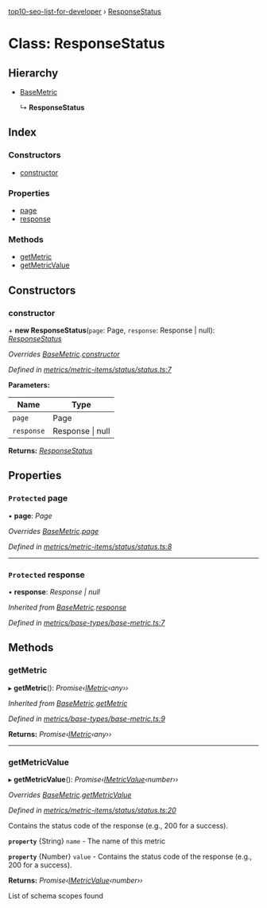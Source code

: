 [top10-seo-list-for-developer](../README.md) › [ResponseStatus](responsestatus.md)

# Class: ResponseStatus

## Hierarchy

* [BaseMetric](basemetric.md)

  ↳ **ResponseStatus**

## Index

### Constructors

* [constructor](responsestatus.md#constructor)

### Properties

* [page](responsestatus.md#protected-page)
* [response](responsestatus.md#protected-response)

### Methods

* [getMetric](responsestatus.md#getmetric)
* [getMetricValue](responsestatus.md#getmetricvalue)

## Constructors

###  constructor

\+ **new ResponseStatus**(`page`: Page, `response`: Response | null): *[ResponseStatus](responsestatus.md)*

*Overrides [BaseMetric](basemetric.md).[constructor](basemetric.md#constructor)*

*Defined in [metrics/metric-items/status/status.ts:7](https://github.com/deepcrawl/top10-seo-list-for-developer/blob/9aaba96/src/metrics/metric-items/status/status.ts#L7)*

**Parameters:**

Name | Type |
------ | ------ |
`page` | Page |
`response` | Response &#124; null |

**Returns:** *[ResponseStatus](responsestatus.md)*

## Properties

### `Protected` page

• **page**: *Page*

*Overrides [BaseMetric](basemetric.md).[page](basemetric.md#protected-page)*

*Defined in [metrics/metric-items/status/status.ts:8](https://github.com/deepcrawl/top10-seo-list-for-developer/blob/9aaba96/src/metrics/metric-items/status/status.ts#L8)*

___

### `Protected` response

• **response**: *Response | null*

*Inherited from [BaseMetric](basemetric.md).[response](basemetric.md#protected-response)*

*Defined in [metrics/base-types/base-metric.ts:7](https://github.com/deepcrawl/top10-seo-list-for-developer/blob/9aaba96/src/metrics/base-types/base-metric.ts#L7)*

## Methods

###  getMetric

▸ **getMetric**(): *Promise‹[IMetric](../interfaces/imetric.md)‹any››*

*Inherited from [BaseMetric](basemetric.md).[getMetric](basemetric.md#getmetric)*

*Defined in [metrics/base-types/base-metric.ts:9](https://github.com/deepcrawl/top10-seo-list-for-developer/blob/9aaba96/src/metrics/base-types/base-metric.ts#L9)*

**Returns:** *Promise‹[IMetric](../interfaces/imetric.md)‹any››*

___

###  getMetricValue

▸ **getMetricValue**(): *Promise‹[IMetricValue](../interfaces/imetricvalue.md)‹number››*

*Overrides [BaseMetric](basemetric.md).[getMetricValue](basemetric.md#abstract-getmetricvalue)*

*Defined in [metrics/metric-items/status/status.ts:20](https://github.com/deepcrawl/top10-seo-list-for-developer/blob/9aaba96/src/metrics/metric-items/status/status.ts#L20)*

Contains the status code of the response (e.g., 200 for a success).

**`property`** {String} `name` - The name of this metric

**`property`** {Number} `value` - Contains the status code of the response (e.g., 200 for a success).

**Returns:** *Promise‹[IMetricValue](../interfaces/imetricvalue.md)‹number››*

List of schema scopes found
